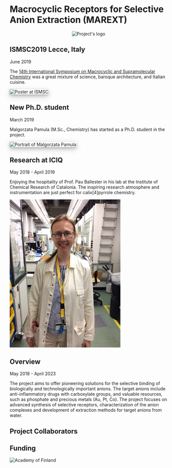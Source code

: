 # Macrocyclic Receptors for Selective Anion Extraction (MAREXT)

<p style="text-align:center">
    <img :src="$withBase('/logo.png')" alt="Project's logo">
</p>

## ISMSC2019 Lecce, Italy

<Calendar/> June 2019

The [14th International Symposium on Macrocyclic and Supramolecular Chemistry](https://ismsc2019.eu/#) was a great mixture of science, baroque architecture, and Italian cuisine.

<img style="box-shadow: 0 4px 8px 0 rgb(0,0,0,0.2), 0 6px 20px 0 rgba(0,0,0,0.19)" :src="$withBase('/poster-ISMSC.jpg')" alt="Poster at ISMSC">

## New Ph.D. student

<Calendar/> March 2019

Malgorzata Pamula (M.Sc., Chemistry) has started as a Ph.D. student in the project.

<img style="box-shadow: 0 4px 8px 0 rgb(0,0,0,0.2), 0 6px 20px 0 rgba(0,0,0,0.19)" :src="$withBase('/MPamula.jpg')" alt="Portrait of Malgorzata Pamula">

## Research at ICIQ

<Calendar/> May 2018 - April 2019

Enjoying the hospitality of Prof. Pau Ballester in his lab at the Institute of Chemical Research of Catalonia. The inspiring research atmosphere and instrumentation are just perfect for calix[4]pyrrole chemistry. 

![Portrait at ICIQ](./KHelttunen.jpg)

## Overview

<Calendar/> May 2018 - April 2023

The project aims to offer pioneering solutions for the selective binding of biologically and technologically important anions. The target anions include anti-inflammatory drugs with carboxylate groups, and valuable resources, such as phosphate and precious metals (Au, Pt, Co). The project focuses on advanced synthesis of selective receptors, characterization of the anion complexes and development of extraction methods for target anions from water.

## Project Collaborators

  <Item
      src="../logo/iciq.png"
      alt="ICIQ"
      href="https://group.ballester.me"
      header="Prof. Pablo Ballester"
      text="ICREA research professor at the Institute of Chemical Research of Catalonia, ICIQ"
  />
  <Item
      src="../logo/gu.gif"
      alt="University of Gothenburg"
      href="http://cmb.gu.se/english/about_us/staff?languageId=100001&userId=xbjohq"
      header="Prof. Johan Bergenholtz"
      text="University of Gothenburg"
  />

## Funding

<p style="width:300px">
    <img :src="$withBase('/logo/aka.png')" alt="Academy of Finland">
</p>
